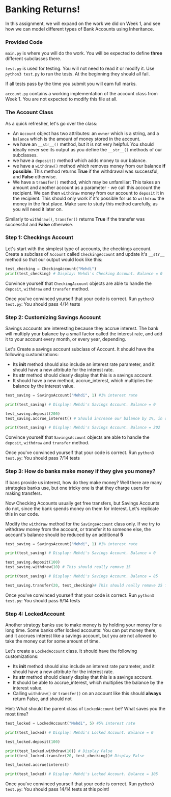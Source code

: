 # Banking Returns!

In this assignment, we will expand on the work we did on Week 1, and see how we can model different types of Bank Accounts using Inheritance. 

### Provided Code

`main.py` is where you will do the work. You will be expected to define **three** different subclasses there. 

`test.py` is used for testing. You will not need to read it or modify it. Use `python3 test.py` to run the tests. At the beginning they should all fail. 

If all tests pass by the time you submit you will earn full marks. 

`account.py` contains a working implementation of the account class from Week 1. You are not expected to modify this file at all.

### The Account Class

As a quick refresher, let's go over the class:

- An `Account` object has two attributes: an `owner` which is a string, and a `balance` which is the amount of money stored in the account. 
- we have an `__str__()` method, but it is not very helpful. You should ideally never see its output as you define the `__str__()` methods of our subclasses.
- we have a `deposit()` method which adds money to our balance.
- we have a `withdraw()` method which removes money from our balance **if possible**. This method returns **True** if the withdrawal was successful, and **False** otherwise.
- We have a `transfer()` method, which may be unfamiliar: This takes an amount and another account as a parameter - we call this account the recipient. We can then `withdraw` money from our account to `deposit` it in the recipient. This should only work if it's possible for us to `withdraw` the money in the first place. Make sure to study this method carefully, as you will need it later on. 

Similarly to `withdraw()`, `transfer()` returns **True** if the transfer was successful and **False** otherwise.

### Step 1: Checkings Account

Let's start with the simplest type of accounts, the checkings account. Create a subclass of `Account` called `CheckingAccount` and update it's `__str__` method so that our output would look like this:

```python
test_checking = CheckingAccount("Mehdi")
print(test_checking) # Display: Mehdi's Checking Account. Balance = 0
```

Convince yourself that `CheckingAccount` objects are able to handle the `deposit`, `withdraw` and `transfer` method.

Once you've convinced yourself that your code is correct. Run `python3 test.py`: You should pass 4/14 tests

### Step 2: Customizing Savings Account

Savings accounts are interesting because they accrue interest. The bank will multiply your balance by a small factor called the interest rate, and add it to your account every month, or every year, depending. 

Let's Create a savings account subclass of Account. It should have the following customizations:

- Its __init__ method should also include an interest rate parameter, and it should have a new attribute for the interest rate.
- Its __str__ method should clearly display that this is a savings account.
- It should have a new method, accrue_interest, which multiplies the balance by the interest value.

```python
test_saving = SavingsAccount("Mehdi", 1) #1% interest rate

print(test_saving) # Display: Mehdi's Savings Account. Balance = 0

test_saving.deposit(200)
test_saving.accrue_interest() # Should increase our balance by 1%, in other words 2 

print(test_saving) # Display: Mehdi's Savings Account. Balance = 202
```

Convince yourself that `SavingsAccount` objects are able to handle the `deposit`, `withdraw` and `transfer` method.

Once you've convinced yourself that your code is correct. Run `python3 test.py`: You should pass 7/14 tests

### Step 3: How do banks make money if they give you money? 

If bans provide us interest, how do they make money? Well there are many strategies banks use, but one tricky one is that they charge users for making transfers. 

Now Checking Accounts usually get free transfers, but Savings Accounts do not, since the bank spends money on them for interest. Let's replicate this in our code.

Modify the `withdraw` method for the `SavingsAccount` class only. If we try to withdraw money from the account, or transfer it to someone else, the account's balance should be reduced by an additional **5**


```python
test_saving = SavingsAccount("Mehdi", 1) #1% interest rate

print(test_saving) # Display: Mehdi's Savings Account. Balance = 0

test_saving.deposit(100)
test_saving.withdraw(10) # This should really remove 15

print(test_saving) # Display: Mehdi's Savings Account. Balance = 85 

test_saving.transfer(20, test_checking)# This should really remove 25 from test_saving
```
Once you've convinced yourself that your code is correct. Run `python3 test.py`: You should pass 9/14 tests

### Step 4: LockedAccount

Another strategy banks use to make money is by holding your money for a long time. Some banks offer locked accounts: You can put money there, and it accrues interest like a savings account, but you are not allowed to take the money out for some amount of time. 

Let's create a `LockedAccount` class. It should have the following customizations:

- Its __init__ method should also include an interest rate parameter, and it should have a new attribute for the interest rate.
- Its __str__ method should clearly display that this is a savings account.
- It should be able to accrue_interest, which multiplies the balance by the interest value.
- Calling `withdraw()` or `transfer()` on an account like this should **always** return False, and should not 

Hint: What should the parent class of `LockedAccount` be? What saves you the most time?

```python
test_locked = LockedAccount("Mehdi", 5) #5% interest rate

print(test_locked) # Display: Mehdi's Locked Account. Balance = 0

test_locked.deposit(100)

print(test_locked.withdraw(10)) # Display False
print(test_locked.transfer(20, test_checking))# Display False

test_locked.accrue(interest)

print(test_locked) # Display: Mehdi's Locked Account. Balance = 105 

```

Once you've convinced yourself that your code is correct. Run `python3 test.py`: You should pass 14/14 tests at this point!
